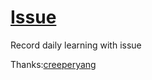 # [Issue](https://github.com/codingWang/Issue/issues)
Record daily learning with issue

Thanks:[creeperyang](https://github.com/creeperyang/blog)
